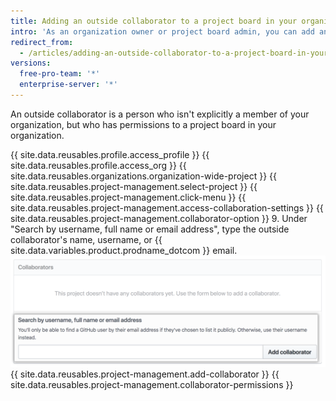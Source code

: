 ```yaml
---
title: Adding an outside collaborator to a project board in your organization
intro: 'As an organization owner or project board admin, you can add an outside collaborator and customize their permissions to a project board.'
redirect_from:
  - /articles/adding-an-outside-collaborator-to-a-project-board-in-your-organization
versions:
  free-pro-team: '*'
  enterprise-server: '*'
---
```


An outside collaborator is a person who isn't explicitly a member of your organization, but who has permissions to a project board in your organization.

{{ site.data.reusables.profile.access_profile }}
{{ site.data.reusables.profile.access_org }}
{{ site.data.reusables.organizations.organization-wide-project }}
{{ site.data.reusables.project-management.select-project }}
{{ site.data.reusables.project-management.click-menu }}
{{ site.data.reusables.project-management.access-collaboration-settings }}
{{ site.data.reusables.project-management.collaborator-option }}
9. Under "Search by username, full name or email address", type the outside collaborator's name, username, or {{ site.data.variables.product.prodname_dotcom }} email. ![The Collaborators section with the Octocat's username entered in the search field](/assets/images/help/projects/org-project-collaborators-find-name.png)
{{ site.data.reusables.project-management.add-collaborator }}
{{ site.data.reusables.project-management.collaborator-permissions }}

